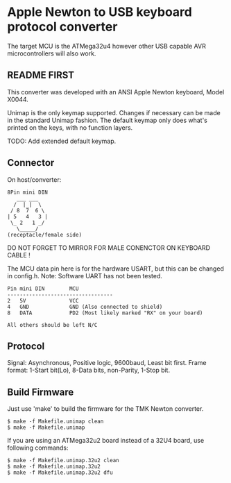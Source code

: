 Apple Newton to USB keyboard protocol converter
===============================================
The target MCU is the ATMega32u4 however other USB capable AVR microcontrollers will also work.


README FIRST
------------
This converter was developed with an ANSI Apple Newton keyboard, Model X0044.

Unimap is the only keymap supported. Changes if necessary can be made in the standard Unimap fashion.
The default keymap only does what's printed on the keys, with no function layers.

TODO: Add extended default keymap.

Connector
---------
On host/converter:

    8Pin mini DIN
       ___ ___
      /  |_|  \
     / 8  7  6 \
    | 5   4   3 |
     \_ 2   1 _/
       \_____/
    (receptacle/female side)
DO NOT FORGET TO MIRROR FOR MALE CONENCTOR ON KEYBOARD CABLE !


The MCU data pin here is for the hardware USART, but this can be changed in config.h. Note: Software UART has not been tested.

    Pin mini DIN        MCU
    ----------------------------------
    2   5V              VCC
    4   GND             GND (Also connected to shield)
    8   DATA            PD2 (Most likely marked "RX" on your board)

    All others should be left N/C




Protocol
--------
Signal: Asynchronous, Positive logic, 9600baud, Least bit first.
Frame format: 1-Start bit(Lo), 8-Data bits, non-Parity, 1-Stop bit.



Build Firmware
--------------
Just use 'make' to build the firmware for the TMK Newton converter.

    $ make -f Makefile.unimap clean
    $ make -f Makefile.unimap

If you are using an ATMega32u2 board instead of a 32U4 board, use following commands:

    $ make -f Makefile.unimap.32u2 clean
    $ make -f Makefile.unimap.32u2
    $ make -f Makefile.unimap.32u2 dfu
